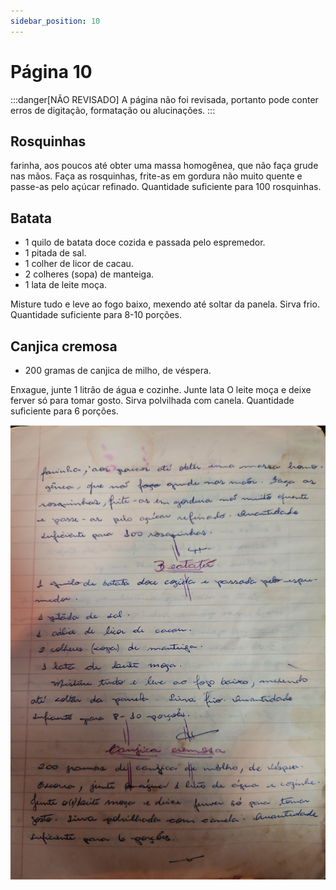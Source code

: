 ```yaml
---
sidebar_position: 10
---
```

# Página 10
:::danger[NÃO REVISADO]
A página não foi revisada, portanto pode conter erros de digitação, formatação ou alucinações.
:::
## Rosquinhas

farinha, aos poucos até obter uma massa homogênea, que não faça grude nas mãos. Faça as rosquinhas, frite-as em gordura não muito quente e passe-as pelo açúcar refinado. Quantidade suficiente para 100 rosquinhas.

## Batata

*   1 quilo de batata doce cozida e passada pelo espremedor.
*   1 pitada de sal.
*   1 colher de licor de cacau.
*   2 colheres (sopa) de manteiga.
*   1 lata de leite moça.

Misture tudo e leve ao fogo baixo, mexendo até soltar da panela. Sirva frio.
Quantidade suficiente para 8-10 porções.

## Canjica cremosa

*   200 gramas de canjica de milho, de véspera.

Enxague, junte 1 litrão de água e cozinhe.
Junte lata O leite moça e deixe ferver só para tomar gosto. Sirva polvilhada com canela.
Quantidade suficiente para 6 porções.

![imagem base](./images/page_10.png)